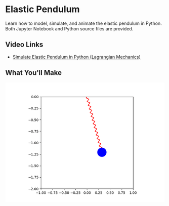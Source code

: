 # Elastic Pendulum
Learn how to model, simulate, and animate the elastic pendulum in Python. Both Jupyter Notebook and Python source files are provided.

## Video Links
- [Simulate Elastic Pendulum in Python (Lagrangian Mechanics)](https://youtu.be/K6FzJUDPE9M)

## What You'll Make
<p align="center">
  <img src="elastic_pendulum.gif" />
</p>